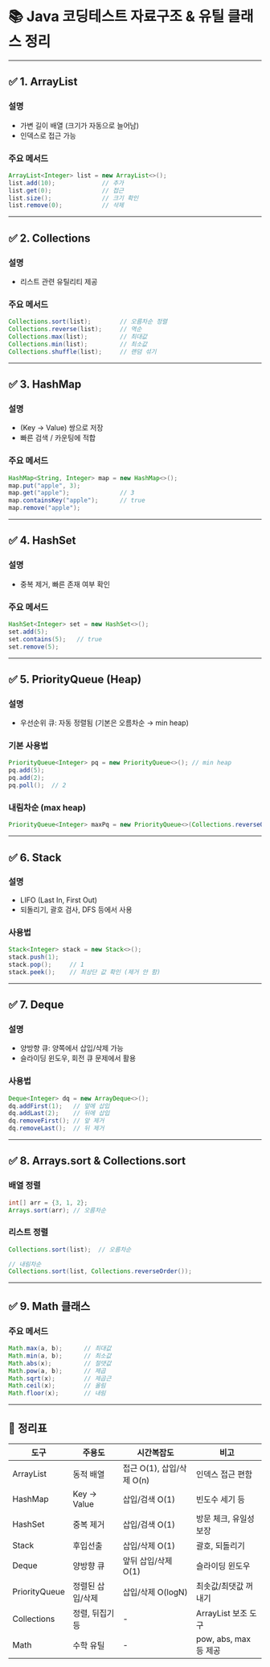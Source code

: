 # 📚 Java 코딩테스트 자료구조 & 유틸 클래스 정리

---

## ✅ 1. ArrayList

### 설명
- 가변 길이 배열 (크기가 자동으로 늘어남)
- 인덱스로 접근 가능

### 주요 메서드
```java
ArrayList<Integer> list = new ArrayList<>();
list.add(10);             // 추가
list.get(0);              // 접근
list.size();              // 크기 확인
list.remove(0);           // 삭제
```

---

## ✅ 2. Collections

### 설명
- 리스트 관련 유틸리티 제공

### 주요 메서드
```java
Collections.sort(list);        // 오름차순 정렬
Collections.reverse(list);     // 역순
Collections.max(list);         // 최대값
Collections.min(list);         // 최소값
Collections.shuffle(list);     // 랜덤 섞기
```

---

## ✅ 3. HashMap

### 설명
- (Key → Value) 쌍으로 저장
- 빠른 검색 / 카운팅에 적합

### 주요 메서드
```java
HashMap<String, Integer> map = new HashMap<>();
map.put("apple", 3);
map.get("apple");              // 3
map.containsKey("apple");      // true
map.remove("apple");
```

---

## ✅ 4. HashSet

### 설명
- 중복 제거, 빠른 존재 여부 확인

### 주요 메서드
```java
HashSet<Integer> set = new HashSet<>();
set.add(5);
set.contains(5);   // true
set.remove(5);
```

---

## ✅ 5. PriorityQueue (Heap)

### 설명
- 우선순위 큐: 자동 정렬됨 (기본은 오름차순 → min heap)

### 기본 사용법
```java
PriorityQueue<Integer> pq = new PriorityQueue<>(); // min heap
pq.add(5);
pq.add(2);
pq.poll();  // 2
```

### 내림차순 (max heap)
```java
PriorityQueue<Integer> maxPq = new PriorityQueue<>(Collections.reverseOrder());
```

---

## ✅ 6. Stack

### 설명
- LIFO (Last In, First Out)
- 되돌리기, 괄호 검사, DFS 등에서 사용

### 사용법
```java
Stack<Integer> stack = new Stack<>();
stack.push(1);
stack.pop();     // 1
stack.peek();    // 최상단 값 확인 (제거 안 함)
```

---

## ✅ 7. Deque

### 설명
- 양방향 큐: 양쪽에서 삽입/삭제 가능
- 슬라이딩 윈도우, 회전 큐 문제에서 활용

### 사용법
```java
Deque<Integer> dq = new ArrayDeque<>();
dq.addFirst(1);   // 앞에 삽입
dq.addLast(2);    // 뒤에 삽입
dq.removeFirst(); // 앞 제거
dq.removeLast();  // 뒤 제거
```

---

## ✅ 8. Arrays.sort & Collections.sort

### 배열 정렬
```java
int[] arr = {3, 1, 2};
Arrays.sort(arr); // 오름차순
```

### 리스트 정렬
```java
Collections.sort(list);  // 오름차순

// 내림차순
Collections.sort(list, Collections.reverseOrder());
```

---

## ✅ 9. Math 클래스

### 주요 메서드
```java
Math.max(a, b);      // 최대값
Math.min(a, b);      // 최소값
Math.abs(x);         // 절댓값
Math.pow(a, b);      // 제곱
Math.sqrt(x);        // 제곱근
Math.ceil(x);        // 올림
Math.floor(x);       // 내림
```

---

## 🔁 정리표

| 도구 | 주용도 | 시간복잡도 | 비고 |
|------|--------|-------------|------|
| ArrayList | 동적 배열 | 접근 O(1), 삽입/삭제 O(n) | 인덱스 접근 편함 |
| HashMap | Key → Value | 삽입/검색 O(1) | 빈도수 세기 등 |
| HashSet | 중복 제거 | 삽입/검색 O(1) | 방문 체크, 유일성 보장 |
| Stack | 후입선출 | 삽입/삭제 O(1) | 괄호, 되돌리기 |
| Deque | 양방향 큐 | 앞뒤 삽입/삭제 O(1) | 슬라이딩 윈도우 |
| PriorityQueue | 정렬된 삽입/삭제 | 삽입/삭제 O(logN) | 최솟값/최댓값 꺼내기 |
| Collections | 정렬, 뒤집기 등 | - | ArrayList 보조 도구 |
| Math | 수학 유틸 | - | pow, abs, max 등 제공 |
```